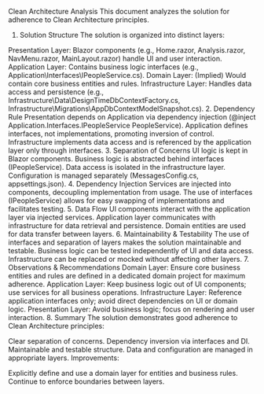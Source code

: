 Clean Architecture Analysis
This document analyzes the solution for adherence to Clean Architecture principles.

1. Solution Structure
The solution is organized into distinct layers:

Presentation Layer: Blazor components (e.g., Home.razor, Analysis.razor, NavMenu.razor, MainLayout.razor) handle UI and user interaction.
Application Layer: Contains business logic interfaces (e.g., Application\Interfaces\IPeopleService.cs).
Domain Layer: (Implied) Would contain core business entities and rules.
Infrastructure Layer: Handles data access and persistence (e.g., Infrastructure\Data\DesignTimeDbContextFactory.cs, Infrastructure\Migrations\AppDbContextModelSnapshot.cs).
2. Dependency Rule
Presentation depends on Application via dependency injection (@inject Application.Interfaces.IPeopleService PeopleService).
Application defines interfaces, not implementations, promoting inversion of control.
Infrastructure implements data access and is referenced by the application layer only through interfaces.
3. Separation of Concerns
UI logic is kept in Blazor components.
Business logic is abstracted behind interfaces (IPeopleService).
Data access is isolated in the infrastructure layer.
Configuration is managed separately (MessagesConfig.cs, appsettings.json).
4. Dependency Injection
Services are injected into components, decoupling implementation from usage.
The use of interfaces (IPeopleService) allows for easy swapping of implementations and facilitates testing.
5. Data Flow
UI components interact with the application layer via injected services.
Application layer communicates with infrastructure for data retrieval and persistence.
Domain entities are used for data transfer between layers.
6. Maintainability & Testability
The use of interfaces and separation of layers makes the solution maintainable and testable.
Business logic can be tested independently of UI and data access.
Infrastructure can be replaced or mocked without affecting other layers.
7. Observations & Recommendations
Domain Layer: Ensure core business entities and rules are defined in a dedicated domain project for maximum adherence.
Application Layer: Keep business logic out of UI components; use services for all business operations.
Infrastructure Layer: Reference application interfaces only; avoid direct dependencies on UI or domain logic.
Presentation Layer: Avoid business logic; focus on rendering and user interaction.
8. Summary
The solution demonstrates good adherence to Clean Architecture principles:

Clear separation of concerns.
Dependency inversion via interfaces and DI.
Maintainable and testable structure.
Data and configuration are managed in appropriate layers.
Improvements:

Explicitly define and use a domain layer for entities and business rules.
Continue to enforce boundaries between layers.

